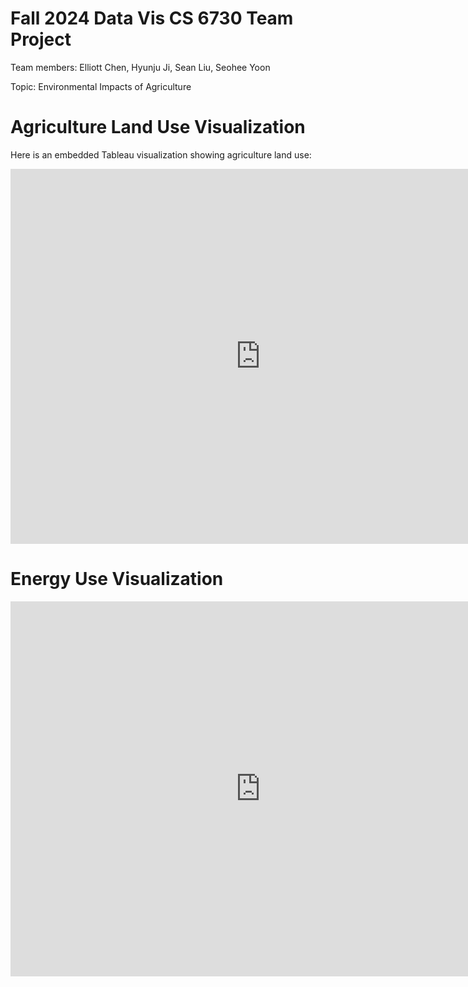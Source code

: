 # Fall 2024 Data Vis CS 6730 Team Project

Team members: Elliott Chen, Hyunju Ji, Sean Liu, Seohee Yoon

Topic: Environmental Impacts of Agriculture

# Agriculture Land Use Visualization

Here is an embedded Tableau visualization showing agriculture land use:

<iframe src="https://public.tableau.com/views/6730_Visualizations_AgriLandUse/AgriLandUse?:showVizHome=no&:embed=true" 
        width="800" 
        height="600" 
        frameborder="0"></iframe>
        
# Energy Use Visualization

<iframe src="https://public.tableau.com/views/6730_Visualizations_EnergyUse/EnergyUseMap?:showVizHome=no&:embed=true"
        width="800" 
        height="600" 
        frameborder="0"></iframe>


       


